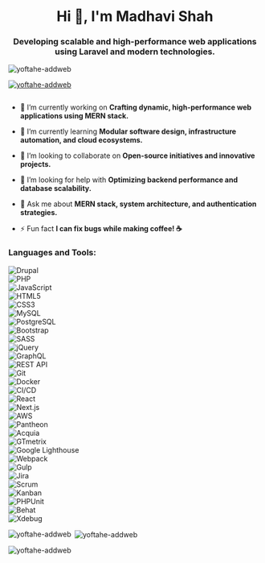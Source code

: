 <h1 align="center">Hi 👋, I'm Madhavi Shah</h1>
<h3 align="center">Developing scalable and high-performance web applications using Laravel and modern technologies.</h3>

<p align="left"> <img src="https://komarev.com/ghpvc/?username=yoftahe-addweb&label=Profile%20views&color=0e75b6&style=flat" alt="yoftahe-addweb" /> </p>

<p align="left"> <a href="https://github.com/ryo-ma/github-profile-trophy"><img src="https://github-profile-trophy.vercel.app/?username=yoftahe-addweb" alt="yoftahe-addweb" /></a> </p>

<p align="left"> <a href="https://twitter.com/" target="blank"><img src="https://img.shields.io/twitter/follow/?logo=twitter&style=for-the-badge" alt="" /></a> </p>

- 🔭 I’m currently working on **Crafting dynamic, high-performance web applications using MERN stack.**

- 🌱 I’m currently learning **Modular software design, infrastructure automation, and cloud ecosystems.**

- 👯 I’m looking to collaborate on **Open-source initiatives and innovative projects.**

- 🤝 I’m looking for help with **Optimizing backend performance and database scalability.**

- 💬 Ask me about **MERN stack, system architecture, and authentication strategies.**

- ⚡ Fun fact **I can fix bugs while making coffee! ☕**



<h3 align="left">Languages and Tools:</h3>

![Drupal](https://img.shields.io/badge/Drupal-0678BE?style=for-the-badge&logo=drupal&logoColor=white)  
![PHP](https://img.shields.io/badge/PHP-777BB4?style=for-the-badge&logo=php&logoColor=white)  
![JavaScript](https://img.shields.io/badge/JavaScript-F7DF1E?style=for-the-badge&logo=javascript&logoColor=black)  
![HTML5](https://img.shields.io/badge/HTML5-E34F26?style=for-the-badge&logo=html5&logoColor=white)  
![CSS3](https://img.shields.io/badge/CSS3-1572B6?style=for-the-badge&logo=css3&logoColor=white)  
![MySQL](https://img.shields.io/badge/MySQL-4479A1?style=for-the-badge&logo=mysql&logoColor=white)  
![PostgreSQL](https://img.shields.io/badge/PostgreSQL-336791?style=for-the-badge&logo=postgresql&logoColor=white)  
![Bootstrap](https://img.shields.io/badge/Bootstrap-7952B3?style=for-the-badge&logo=bootstrap&logoColor=white)  
![SASS](https://img.shields.io/badge/SASS-CC6699?style=for-the-badge&logo=sass&logoColor=white)  
![jQuery](https://img.shields.io/badge/jQuery-0769AD?style=for-the-badge&logo=jquery&logoColor=white)  
![GraphQL](https://img.shields.io/badge/GraphQL-E10098?style=for-the-badge&logo=graphql&logoColor=white)  
![REST API](https://img.shields.io/badge/REST_API-02569B?style=for-the-badge&logo=api&logoColor=white)  
![Git](https://img.shields.io/badge/Git-F05032?style=for-the-badge&logo=git&logoColor=white)  
![Docker](https://img.shields.io/badge/Docker-2496ED?style=for-the-badge&logo=docker&logoColor=white)  
![CI/CD](https://img.shields.io/badge/CI%2FCD-61DAFB?style=for-the-badge&logo=githubactions&logoColor=black)  
![React](https://img.shields.io/badge/React-61DAFB?style=for-the-badge&logo=react&logoColor=black)  
![Next.js](https://img.shields.io/badge/Next.js-000000?style=for-the-badge&logo=nextdotjs&logoColor=white)  
![AWS](https://img.shields.io/badge/AWS-232F3E?style=for-the-badge&logo=amazonaws&logoColor=white)  
![Pantheon](https://img.shields.io/badge/Pantheon-FFD700?style=for-the-badge&logo=pantheon&logoColor=black)  
![Acquia](https://img.shields.io/badge/Acquia-0093D2?style=for-the-badge&logo=drupal&logoColor=white)  
![GTmetrix](https://img.shields.io/badge/GTmetrix-00AEEF?style=for-the-badge&logo=gtmetrix&logoColor=white)  
![Google Lighthouse](https://img.shields.io/badge/Lighthouse-FCC624?style=for-the-badge&logo=lighthouse&logoColor=black)  
![Webpack](https://img.shields.io/badge/Webpack-8DD6F9?style=for-the-badge&logo=webpack&logoColor=black)  
![Gulp](https://img.shields.io/badge/Gulp-CF4647?style=for-the-badge&logo=gulp&logoColor=white)  
![Jira](https://img.shields.io/badge/Jira-0052CC?style=for-the-badge&logo=jira&logoColor=white)  
![Scrum](https://img.shields.io/badge/Scrum-6DB33F?style=for-the-badge&logo=scrum&logoColor=white)  
![Kanban](https://img.shields.io/badge/Kanban-007ACC?style=for-the-badge&logo=kanban&logoColor=white)  
![PHPUnit](https://img.shields.io/badge/PHPUnit-777BB4?style=for-the-badge&logo=php&logoColor=white)  
![Behat](https://img.shields.io/badge/Behat-5C2D91?style=for-the-badge&logo=behat&logoColor=white)  
![Xdebug](https://img.shields.io/badge/Xdebug-2F4F4F?style=for-the-badge&logo=xdebug&logoColor=white)


<p><img align="left" src="https://github-readme-stats.vercel.app/api/top-langs?username=yoftahe-addweb&show_icons=true&locale=en&layout=compact" alt="yoftahe-addweb" /></p>

<p>&nbsp;<img align="center" src="https://github-readme-stats.vercel.app/api?username=yoftahe-addweb&show_icons=true&locale=en" alt="yoftahe-addweb" /></p>

<p><img align="center" src="https://github-readme-streak-stats.herokuapp.com/?user=yoftahe-addweb&" alt="yoftahe-addweb" /></p>
